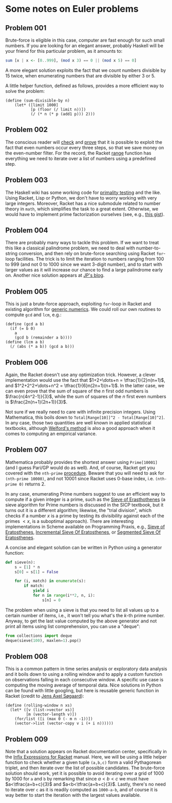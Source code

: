 # Some notes on Euler problems

## Problem 001

Brute-force is eligible in this case, computer are fast enough for such small numbers. If you are looking for an elegant answer, probably Haskell will be your friend for this particular problem, as it amounts to:

```haskell
sum [x | x <- [0..999], (mod x 3) == 0 || (mod x 5) == 0]
```

A more elegant solution exploits the fact that we count numbers divisible by 15 twice, when enumerating numbers that are divisible by either 3 or 5.

A little helper function, defined as follows, provides a more efficient way to solve the problem:

```racket
(define (sum-divisible-by n)
    (let* ([limit 1000]
           [p (floor (/ limit n))])
           (/ (* n (* p (add1 p))) 2)))
```

## Problem 002

The conscious reader will [check](https://mathematica.stackexchange.com/q/37266) and [prove](https://math.stackexchange.com/q/2386804) that it is possible to exploit the fact that even numbers occur every three steps, so that we save money on the even-number filter. For the record, the Racket [range](https://docs.racket-lang.org/reference/pairs.html?q=range#%28def._%28%28lib._racket%2Flist..rkt%29._range%29%29) function has everything we need to iterate over a list of numbers using a predefined step.

## Problem 003

The Haskell wiki has some working code for [primality testing](https://wiki.haskell.org/Testing_primality#Primality_Test_and_Integer_Factorization) and the like. Using Racket, Lisp or Python, we don't have to worry working with very large integers. Moreover, Racket has a nice submodule related to number theory in `math`, which simplifies the task to a great extent. Otherwise, we would have to implement prime factorization ourselves (see, e.g., [this gist](https://gist.github.com/dstnbrkr/855700)).

## Problem 004

There are probably many ways to tackle this problem. If we want to treat this like a classical palindrome problem, we need to deal with number-to-string conversion, and then rely on brute-force searching using Racket `for`-loop facilities. The trick is to limit the iteration to numbers ranging from 100 to 999 (and not 0 to 1000 since we want 3-digit number), and to start with larger values as it will increase our chance to find a large palindrome early on. Another nice solution appears at [JP's blog](https://blog.jverkamp.com/2012/11/07/project-euler-4/).

## Problem 005

This is just a brute-force approach, exploiting `for`-loop in Racket and existing algorithm for [generic numerics](https://docs.racket-lang.org/reference/generic-numbers.html). We could roll our own routines to compute `gcd` and `lcm`, e.g.:

```racket
(define (gcd a b)
  (if (= b 0)
    a
    (gcd b (remainder a b))))
(define (lcm a b)
  (/ (abs (* a b)) (gcd a b)))
```

## Problem 006

Again, the Racket doesn't use any optimization trick. However, a clever implementation would use the fact that $1+2+\dots+n = \tfrac{1}{2}n(n+1)$, and $1^2+2^2+\dots+n^2 = \tfrac{1}{6}n(2n+1)(n+1)$. In the latter case, we can even prove that the sum of square of the $n$ first odd numbers is $\frac{n(4n^2-1)}{3}$, while the sum of squares of the $n$ first even numbers is $\frac{2n(n+1)(2n+1)}{3}$.

Not sure if we really need to care with infinite precision integers. Using Mathematica, this boils down to `Total[Range[10]]^2 - Total[Range[10]^2]`. In any case, those two quantities are well known in applied statistical textbooks, although [Welford's method](https://www.johndcook.com/blog/2008/09/26/comparing-three-methods-of-computing-standard-deviation/) is also a good approach when it comes to computing an empirical variance.

## Problem 007

Mathematica probably provides the shortest answer using `Prime[10001]` (and I guess Pari/GP would do as well). And, of course, Racket get you covered with the `nth-prime` [procedure](https://docs.racket-lang.org/math/number-theory.html#%28def._%28%28lib._math%2Fnumber-theory..rkt%29._nth-prime%29%29). Beware that you will need to ask for `(nth-prime 10000)`, and not 10001 since Racket uses 0-base index, i.e. `(nth-prime 0)` returns 2.

In any case, enumerating Prime numbers suggest to use an efficient way to compute if a given integer is a prime, such as the [Sieve of Erasthothenes](https://www.cs.hmc.edu/~oneill/papers/Sieve-JFP.pdf) (a sieve algorithm for Prime numbers is discussed in the SICP textbook, but it turns out it is a different algorithm; likewise, the "trial division", which checks if a number $x$ is a prime by testing its divisibility against each of the primes $<x$, is a suboptimal approach). There are interesting implementations in Scheme available on Programming Praxis, e.g., [Sieve of Eratosthenes](https://programmingpraxis.com/2009/02/19/sieve-of-eratosthenes/), [Incremental Sieve Of Eratosthenes](https://programmingpraxis.com/2015/07/31/incremental-sieve-of-eratosthenes/), or [Segmented Sieve Of Eratosthenes](https://programmingpraxis.com/2010/02/05/segmented-sieve-of-eratosthenes/).

A concise and elegant solution can be written in Python using a generator function:

```python
def sieve(n):
    s = [1] * n
    s[0] = s[1] = False

    for (i, match) in enumerate(s):
        if match:
            yield i
            for n in range(i**2, n, i):
                s[n] = 0
```

The problem when using a sieve is that you need to list all values up to a certain number of items, i.e., it won't tell you what's the $k$-th prime number. Anyway, to get the last value computed by the above generator and not print all items using list comprehension, you can use a "deque":

```python
from collections import deque
deque(sieve(100), maxlen=1).pop()
```

## Problem 008

This is a common pattern in time series analysis or exploratory data analysis and it boils down to using a rolling window and to apply a custom function on observations falling in each consecutive window. A specific use case is computing the moving average of temporal data. Nice solutions in Python can be found with little googling, but here is reusable generic function in Racket (credit to [Jens Axel Søgaard](https://stackoverflow.com/a/40520792)):

```racket
(define (rolling-window n xs)
  (let* ([v (list->vector xs)]
         [m (vector-length v)])
    (for/list ([i (max 0 (- m n -1))])
    (vector->list (vector-copy v i (+ i n))))))
```

## Problem 009

Note that a solution appears on Racket documentation center, specifically in the [Infix Expressions for Racket](https://docs.racket-lang.org/infix-manual/) manual. Here, we will be using a little helper function to check whether a given tuple `(a,b,c)` form a valid Pythagorean triplet, and then iterate over the list of possible candidates. The brute-force solution should work, yet it is possible to avoid iterating over a grid of 1000 by 1000 for `a` and `b` by remarking that since $a<b<c$ we must have $a<\tfrac{a+b+c}{3}$ and $a<b<\tfrac{a+b+c}{3}$. Lastly, there's no need to iterate over `c` as it is readily computed as `1000-a-b`, and of course it is way better to start the iteration with the largest values available.
